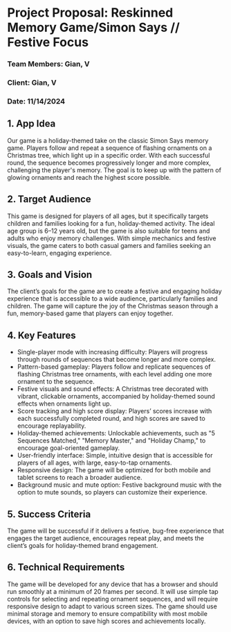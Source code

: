 # Project Proposal: Reskinned Memory Game/Simon Says // Festive Focus


### Team Members: Gian, V
### Client: Gian, V
### Date: 11/14/2024



## 1. App Idea
Our game is a holiday-themed take on the classic Simon Says memory game. Players follow and repeat a sequence of flashing ornaments on a Christmas tree, which light up in a specific order. With each successful round, the sequence becomes progressively longer and more complex, challenging the player's memory. The goal is to keep up with the pattern of glowing ornaments and reach the highest score possible.

## 2. Target Audience
This game is designed for players of all ages, but it specifically targets children and families looking for a fun, holiday-themed activity. The ideal age group is 6–12 years old, but the game is also suitable for teens and adults who enjoy memory challenges. With simple mechanics and festive visuals, the game caters to both casual gamers and families seeking an easy-to-learn, engaging experience. 

## 3. Goals and Vision
The client’s goals for the game are to create a festive and engaging holiday experience that is accessible to a wide audience, particularly families and children. The game will capture the joy of the Christmas season through a fun, memory-based game that players can enjoy together.



## 4. Key Features

- Single-player mode with increasing difficulty: Players will progress through rounds of sequences that become longer and more complex.
- Pattern-based gameplay: Players follow and replicate sequences of flashing     Christmas tree ornaments, with each level adding one more ornament to the sequence.
- Festive visuals and sound effects: A Christmas tree decorated with vibrant, clickable ornaments, accompanied by holiday-themed sound effects when ornaments light up.
- Score tracking and high score display: Players’ scores increase with each successfully completed round, and high scores are saved to encourage replayability.
- Holiday-themed achievements: Unlockable achievements, such as "5 Sequences Matched," "Memory Master," and "Holiday Champ," to encourage goal-oriented gameplay.
- User-friendly interface: Simple, intuitive design that is accessible for players of all ages, with large, easy-to-tap ornaments.
- Responsive design: The game will be optimized for both mobile and tablet screens to reach a broader audience.
- Background music and mute option: Festive background music with the option to mute sounds, so players can customize their experience.


## 5. Success Criteria
The game will be successful if it delivers a festive, bug-free experience that engages the target audience, encourages repeat play, and meets the client’s goals for holiday-themed brand engagement.



## 6. Technical Requirements
The game will be developed for any device that has a browser and should run smoothly at a minimum of 20 frames per second. It will use simple tap controls for selecting and repeating ornament sequences, and will require responsive design to adapt to various screen sizes. The game should use minimal storage and memory to ensure compatibility with most mobile devices, with an option to save high scores and achievements locally.
